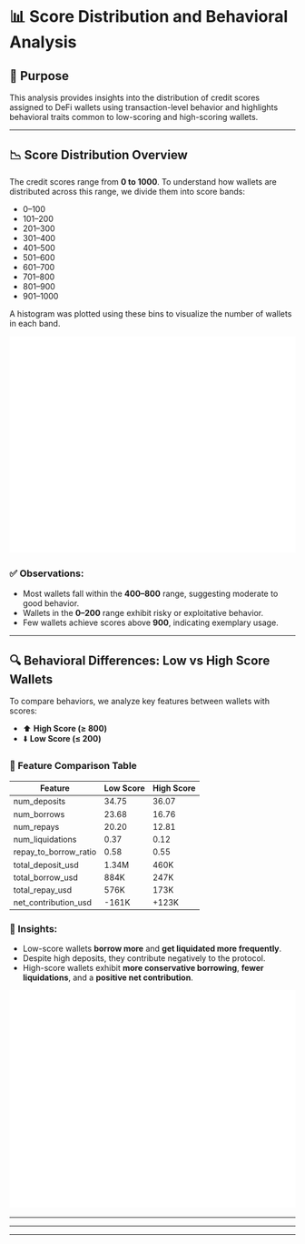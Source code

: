 # 📊 Score Distribution and Behavioral Analysis

## 🎯 Purpose

This analysis provides insights into the distribution of credit scores assigned to DeFi wallets using transaction-level behavior and highlights behavioral traits common to low-scoring and high-scoring wallets.

---

## 📉 Score Distribution Overview

The credit scores range from **0 to 1000**. To understand how wallets are distributed across this range, we divide them into score bands:

- 0–100
- 101–200
- 201–300
- 301–400
- 401–500
- 501–600
- 601–700
- 701–800
- 801–900
- 901–1000

A histogram was plotted using these bins to visualize the number of wallets in each band.

![Credit Score Distribution](score_distribution.png)

### ✅ Observations:

- Most wallets fall within the **400–800** range, suggesting moderate to good behavior.
- Wallets in the **0–200** range exhibit risky or exploitative behavior.
- Few wallets achieve scores above **900**, indicating exemplary usage.

---

## 🔍 Behavioral Differences: Low vs High Score Wallets

To compare behaviors, we analyze key features between wallets with scores:

- ⬆️ **High Score (≥ 800)**
- ⬇️ **Low Score (≤ 200)**

### 🔢 Feature Comparison Table

| Feature                  | Low Score | High Score |
| ------------------------ | --------- | ---------- |
| num\_deposits            | 34.75     | 36.07      |
| num\_borrows             | 23.68     | 16.76      |
| num\_repays              | 20.20     | 12.81      |
| num\_liquidations        | 0.37      | 0.12       |
| repay\_to\_borrow\_ratio | 0.58      | 0.55       |
| total\_deposit\_usd      | 1.34M     | 460K       |
| total\_borrow\_usd       | 884K      | 247K       |
| total\_repay\_usd        | 576K      | 173K       |
| net\_contribution\_usd   | -161K     | +123K      |

### 🔴 Insights:

- Low-score wallets **borrow more** and **get liquidated more frequently**.
- Despite high deposits, they contribute negatively to the protocol.
- High-score wallets exhibit **more conservative borrowing**, **fewer liquidations**, and a **positive net contribution**.

![Behavior Comparison](behavioral_comparison.png)

---



---



---

